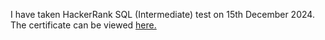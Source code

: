 I have taken HackerRank SQL (Intermediate) test on 15th December 2024. The certificate can be viewed [here.](https://www.hackerrank.com/certificates/271c9a713c53)
